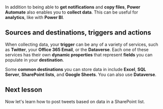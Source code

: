 In addition to being able to **get notifications** and **copy files**, **Power Automate** also enables you to **collect data**.  This can be useful for **analytics**, like with **Power BI**.  

## Sources and destinations, triggers and actions
When collecting data, your **trigger** can be any of a variety of services, such as **Twitter**, your **Office 365 Email**, or the **Dataverse**.  Each one of these services has their own **dynamic properties** that represent **fields** you can populate in your **destination**.

Some **common destinations** you can store data in include **Excel**, **SQL Server**, **SharePoint lists**, and **Google Sheets**.  You can also use **Dataverse**.

## Next lesson
Now let's learn how to post tweets based on data in a SharePoint list. 


